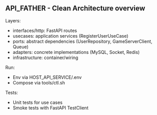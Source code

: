 ## API_FATHER - Clean Architecture overview

Layers:
- interfaces/http: FastAPI routes
- usecases: application services (RegisterUserUseCase)
- ports: abstract dependencies (UserRepository, GameServerClient, Queue)
- adapters: concrete implementations (MySQL, Socket, Redis)
- infrastructure: container/wiring

Run:
- Env via HOST_API_SERVICE/.env
- Compose via tools/ctl.sh

Tests:
- Unit tests for use cases
- Smoke tests with FastAPI TestClient




